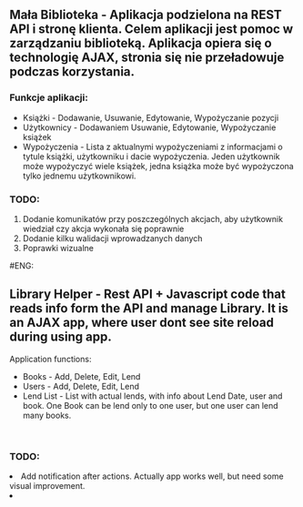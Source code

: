<h2> Mała Biblioteka - Aplikacja podzielona na REST API i stronę klienta. Celem aplikacji jest pomoc w zarządzaniu biblioteką. Aplikacja opiera się o technologię AJAX, stronia się nie przeładowuje podczas korzystania.</h2>

<div>
  <h3>Funkcje aplikacji:</h3>
  <ul>
    <li>Książki - Dodawanie, Usuwanie, Edytowanie, Wypożyczanie pozycji
    <li>Użytkownicy - Dodawaniem Usuwanie, Edytowanie, Wypożyczanie książek
    <li>Wypożyczenia - Lista z aktualnymi wypożyczeniami z informacjami o tytule książki, użytkowniku i dacie wypożyczenia. Jeden   użytkownik może wypożyczyć wiele książek, jedna książka może być wypożyczona tylko jednemu użytkownikowi.
  </ul>

<h3>TODO:</h3>
<ol>
  <li>Dodanie komunikatów przy poszczególnych akcjach, aby użytkownik wiedział czy akcja wykonała się poprawnie</li>
  <li>Dodanie kilku walidacji wprowadzanych danych</li>
  <li>Poprawki wizualne</li>
  </ol>
 



#ENG:
<h2> Library Helper - Rest API + Javascript code that reads info form the API and manage Library. It is an AJAX app, where user dont see site reload during using app. </h2>

<div>
  Application functions:
  <ul>
    <li>Books - Add, Delete, Edit, Lend
    <li>Users - Add, Delete, Edit, Lend
    <li>Lend List - List with actual lends, with info about Lend Date, user and book. One Book can be lend only to one user, but one user can lend many books.
</div>
</br>
<h3>TODO:</h3> 
<li> Add notification after actions. Actually app works well, but need some visual improvement. 
<li>
